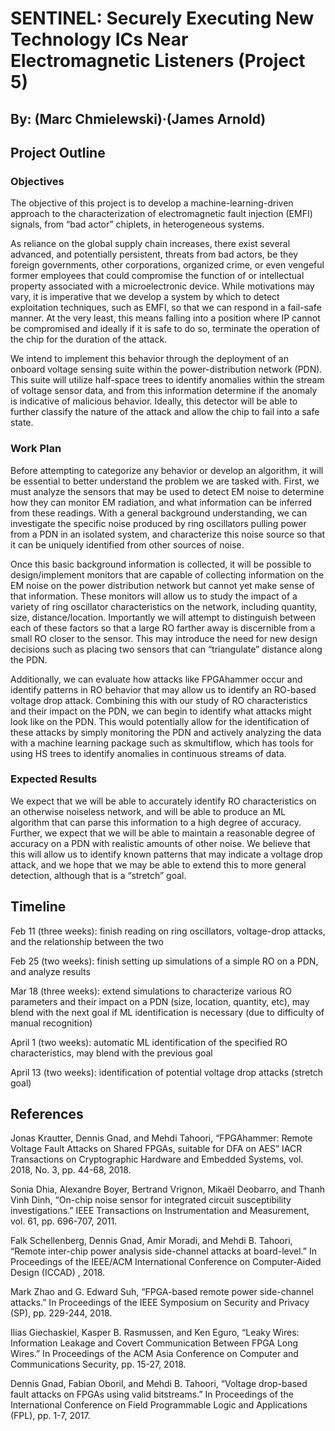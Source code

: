 # SENTINEL: Securely Executing New Technology ICs Near Electromagnetic Listeners (Project 5)

## By: (Marc Chmielewski)·(James Arnold)

## Project Outline

### Objectives
The objective of this project is to develop a machine-learning-driven approach to the characterization of electromagnetic fault injection (EMFI) signals, from “bad actor” chiplets, in heterogeneous systems. 

As reliance on the global supply chain increases, there exist several advanced, and potentially persistent, threats from bad actors, be they foreign governments, other corporations, organized crime, or even vengeful former employees that could compromise the function of or intellectual property associated with a microelectronic device. While motivations may vary, it is imperative that we develop a system by which to detect exploitation techniques, such as EMFI, so that we can respond in a fail-safe manner. At the very least, this means falling into a position where IP cannot be compromised and ideally if it is safe to do so, terminate the operation of the chip for the duration of the attack.

We intend to implement this behavior through the deployment of an onboard voltage sensing suite within the power-distribution network (PDN). This suite will utilize half-space trees to identify anomalies within the stream of voltage sensor data, and from this information determine if the anomaly is indicative of malicious behavior. Ideally, this detector will be able to further classify the nature of the attack and allow the chip to fail into a safe state.

### Work Plan
Before attempting to categorize any behavior or develop an algorithm, it will be essential to better understand the problem we are tasked with.  First, we must analyze the sensors that may be used to detect EM noise to determine how they can monitor EM radiation, and what information can be inferred from these readings.  With a general background understanding, we can investigate the specific noise produced by ring oscillators pulling power from a PDN in an isolated system, and characterize this noise source so that it can be uniquely identified from other sources of noise.

Once this basic background information is collected, it will be possible to design/implement monitors that are capable of collecting information on the EM noise on the power distribution network but cannot yet make sense of that information.  These monitors will allow us to study the impact of a variety of ring oscillator characteristics on the network, including quantity, size, distance/location.  Importantly we will attempt to distinguish between each of these factors so that a large RO farther away is discernible from a small RO closer to the sensor.  This may introduce the need for new design decisions such as placing two sensors that can “triangulate” distance along the PDN.

Additionally, we can evaluate how attacks like FPGAhammer occur and identify patterns in RO behavior that may allow us to identify an RO-based voltage drop attack.  Combining this with our study of RO characteristics and their impact on the PDN, we can begin to identify what attacks might look like on the PDN.  This would potentially allow for the identification of these attacks by simply monitoring the PDN and actively analyzing the data with a machine learning package such as skmultiflow, which has tools for using HS trees to identify anomalies in continuous streams of data.

### Expected Results
We expect that we will be able to accurately identify RO characteristics on an otherwise noiseless network, and will be able to produce an ML algorithm that can parse this information to a high degree of accuracy.  Further, we expect that we will be able to maintain a reasonable degree of accuracy on a PDN with realistic amounts of other noise.  We believe that this will allow us to identify known patterns that may indicate a voltage drop attack, and we hope that we may be able to extend this to more general detection, although that is a “stretch” goal.

## Timeline

Feb 11 (three weeks): finish reading on ring oscillators, voltage-drop attacks, and the relationship between the two

Feb 25 (two weeks): finish setting up simulations of a simple RO on a PDN, and analyze results

Mar 18 (three weeks): extend simulations to characterize various RO parameters and their impact on a PDN (size, location, quantity, etc), may blend with the next goal if ML identification is necessary (due to difficulty of manual recognition)

April 1 (two weeks): automatic ML identification of the specified RO characteristics, may blend with the previous goal

April 13 (two weeks): identification of potential voltage drop attacks (stretch goal)

## References

Jonas Krautter, Dennis Gnad, and Mehdi Tahoori, “FPGAhammer: Remote Voltage Fault Attacks on Shared FPGAs, suitable for DFA on AES” IACR Transactions on Cryptographic Hardware and Embedded Systems, vol. 2018, No. 3, pp. 44-68, 2018.

Sonia Dhia, Alexandre Boyer, Bertrand Vrignon, Mikaël Deobarro, and Thanh Vinh Dinh,
“On-chip noise sensor for integrated circuit susceptibility investigations.” IEEE
Transactions on Instrumentation and Measurement, vol. 61, pp. 696-707, 2011.

Falk Schellenberg, Dennis Gnad, Amir Moradi, and Mehdi B. Tahoori, “Remote inter-chip
power analysis side-channel attacks at board-level.” In Proceedings of the IEEE/ACM
International Conference on Computer-Aided Design (ICCAD) , 2018.

Mark Zhao and G. Edward Suh, “FPGA-based remote power side-channel attacks.” In
Proceedings of the IEEE Symposium on Security and Privacy (SP), pp. 229-244, 2018.

Ilias Giechaskiel, Kasper B. Rasmussen, and Ken Eguro, “Leaky Wires: Information
Leakage and Covert Communication Between FPGA Long Wires.” In Proceedings of the
ACM Asia Conference on Computer and Communications Security, pp. 15-27, 2018.

Dennis Gnad, Fabian Oboril, and Mehdi B. Tahoori, “Voltage drop-based fault attacks on
FPGAs using valid bitstreams.” In Proceedings of the International Conference on Field
Programmable Logic and Applications (FPL), pp. 1-7, 2017.
